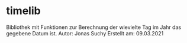 # timelib

Bibliothek mit Funktionen zur Berechnung der wievielte Tag im Jahr das gegebene Datum ist.
Autor: Jonas Suchy
Erstellt am: 09.03.2021